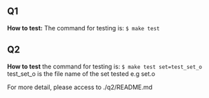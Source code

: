 ## Q1
**How to test:**
The command for testing is: `$ make test`

## Q2
**How to test**
the command for testing is: `$ make test set=test_set_o`
test_set_o is the file name of the set tested e.g set.o

For more detail, please access to ./q2/README.md
